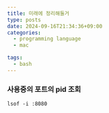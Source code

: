 ```yaml
---
title: 미래에 정리해둘거
type: posts
date: 2024-09-16T21:34:36+09:00
categories: 
  - programming language
  - mac

tags:
  - bash
---
```


### 사용중의 포트의 pid 조회

    lsof -i :8080
